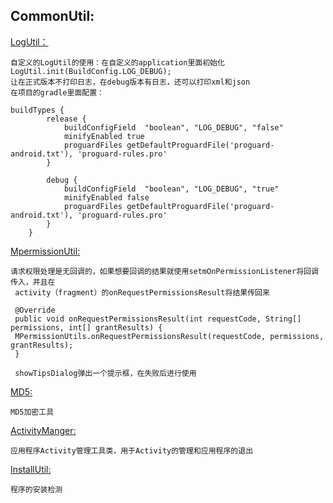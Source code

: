 
<h2>CommonUtil:</h2>
<a href="https://github.com/qinmr/SuperUtils/CommonUtil/com/system/mrqin/commonutil/log/LogUtil.java">LogUtil：</a>

    自定义的LogUtil的使用：在自定义的application里面初始化
    LogUtil.init(BuildConfig.LOG_DEBUG);
    让在正式版本不打印日志，在debug版本有日志，还可以打印xml和json
    在项目的gradle里面配置：

    buildTypes {
            release {
                buildConfigField  "boolean", "LOG_DEBUG", "false"
                minifyEnabled true
                proguardFiles getDefaultProguardFile('proguard-android.txt'), 'proguard-rules.pro'
            }

            debug {
                buildConfigField  "boolean", "LOG_DEBUG", "true"
                minifyEnabled false
                proguardFiles getDefaultProguardFile('proguard-android.txt'), 'proguard-rules.pro'
            }
        }

<a href="https://github.com/qinmr/SuperUtils/CommonUtil/com/system/mrqin/commonutil/MpermissionUtil.java">MpermissionUtil:</a>

    请求权限处理是无回调的，如果想要回调的结果就使用setmOnPermissionListener将回调传入，并且在
     activity（fragment）的onRequestPermissionsResult将结果传回来

     @Override
     public void onRequestPermissionsResult(int requestCode, String[] permissions, int[] grantResults) {
     MPermissionUtils.onRequestPermissionsResult(requestCode, permissions, grantResults);
     }

     showTipsDialog弹出一个提示框，在失败后进行使用

<a href="https://github.com/qinmr/SuperUtils/CommonUtil/com/system/mrqin/commonutil/MD5.java">MD5:</a>

    MD5加密工具

<a href="https://github.com/qinmr/SuperUtils/CommonUtil/com/system/mrqin/commonutil/MD5.java">ActivityManger:</a>

    应用程序Activity管理工具类，用于Activity的管理和应用程序的退出

<a href="https://github.com/qinmr/SuperUtils/CommonUtil/com/system/mrqin/commonutil/InstallUtil.java">InstallUtil:</a>

    程序的安装检测








